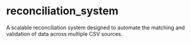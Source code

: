 # reconciliation_system
A scalable reconciliation system designed to automate the matching and validation of data across multiple CSV sources. 
